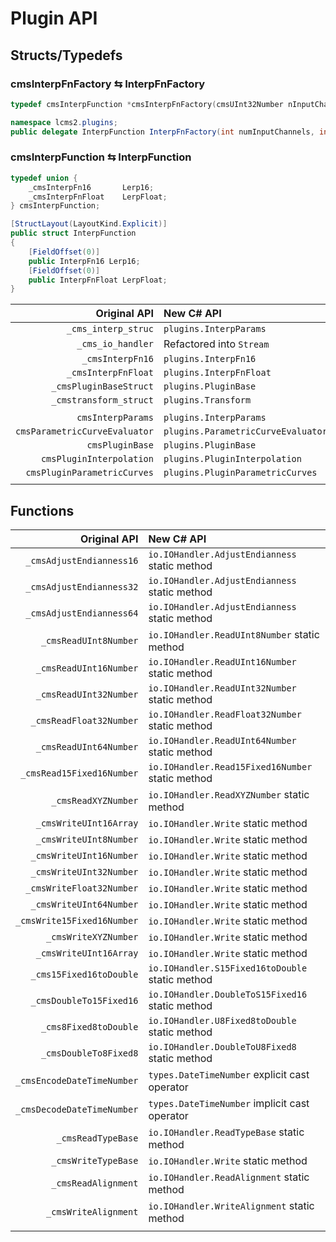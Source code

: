 ﻿# Plugin API

## Structs/Typedefs

### cmsInterpFnFactory ⇆ InterpFnFactory
```C
typedef cmsInterpFunction *cmsInterpFnFactory(cmsUInt32Number nInputChannels, cmsUInt32Number nOutputChannels, cmsUInt32Number dwFlags);
```
```csharp
namespace lcms2.plugins;
public delegate InterpFunction InterpFnFactory(int numInputChannels, int numOutputChannels, LerpFlag flags);
```
### cmsInterpFunction ⇆ InterpFunction

```c
typedef union {
    _cmsInterpFn16       Lerp16;
    _cmsInterpFnFloat    LerpFloat;
} cmsInterpFunction;
```
```csharp
[StructLayout(LayoutKind.Explicit)]
public struct InterpFunction
{
    [FieldOffset(0)]
    public InterpFn16 Lerp16;
    [FieldOffset(0)]
    public InterpFnFloat LerpFloat;
}

```

|                  Original API | New C# API                         |
| ----------------------------: | :--------------------------------- |
|           `_cms_interp_struc` | `plugins.InterpParams`             |
|             `_cms_io_handler` | Refactored into `Stream`           |
|              `_cmsInterpFn16` | `plugins.InterpFn16`               |
|           `_cmsInterpFnFloat` | `plugins.InterpFnFloat`            |
|        `_cmsPluginBaseStruct` | `plugins.PluginBase`               |
|        `_cmstransform_struct` | `plugins.Transform`                |
|                               |                                    |
|             `cmsInterpParams` | `plugins.InterpParams`             |
| `cmsParametricCurveEvaluator` | `plugins.ParametricCurveEvaluator` |
|               `cmsPluginBase` | `plugins.PluginBase`               |
|      `cmsPluginInterpolation` | `plugins.PluginInterpolation`      |
|   `cmsPluginParametricCurves` | `plugins.PluginParametricCurves`   |
|                               |                                    |

## Functions

|               Original API | New C# API                                       |
| -------------------------: | :----------------------------------------------- |
|   `_cmsAdjustEndianness16` | `io.IOHandler.AdjustEndianness` static method    |
|   `_cmsAdjustEndianness32` | `io.IOHandler.AdjustEndianness` static method    |
|   `_cmsAdjustEndianness64` | `io.IOHandler.AdjustEndianness` static method    |
|      `_cmsReadUInt8Number` | `io.IOHandler.ReadUInt8Number` static method     |
|     `_cmsReadUInt16Number` | `io.IOHandler.ReadUInt16Number` static method    |
|     `_cmsReadUInt32Number` | `io.IOHandler.ReadUInt32Number` static method    |
|    `_cmsReadFloat32Number` | `io.IOHandler.ReadFloat32Number` static method   |
|     `_cmsReadUInt64Number` | `io.IOHandler.ReadUInt64Number` static method    |
|  `_cmsRead15Fixed16Number` | `io.IOHandler.Read15Fixed16Number` static method |
|        `_cmsReadXYZNumber` | `io.IOHandler.ReadXYZNumber` static method       |
|     `_cmsWriteUInt16Array` | `io.IOHandler.Write` static method               |
|     `_cmsWriteUInt8Number` | `io.IOHandler.Write` static method               |
|    `_cmsWriteUInt16Number` | `io.IOHandler.Write` static method               |
|    `_cmsWriteUInt32Number` | `io.IOHandler.Write` static method               |
|   `_cmsWriteFloat32Number` | `io.IOHandler.Write` static method               |
|    `_cmsWriteUInt64Number` | `io.IOHandler.Write` static method               |
| `_cmsWrite15Fixed16Number` | `io.IOHandler.Write` static method               |
|       `_cmsWriteXYZNumber` | `io.IOHandler.Write` static method               |
|     `_cmsWriteUInt16Array` | `io.IOHandler.Write` static method               |
|    `_cms15Fixed16toDouble` | `io.IOHandler.S15Fixed16toDouble` static method  |
|    `_cmsDoubleTo15Fixed16` | `io.IOHandler.DoubleToS15Fixed16` static method  |
|      `_cms8Fixed8toDouble` | `io.IOHandler.U8Fixed8toDouble` static method    |
|      `_cmsDoubleTo8Fixed8` | `io.IOHandler.DoubleToU8Fixed8` static method    |
| `_cmsEncodeDateTimeNumber` | `types.DateTimeNumber` explicit cast operator    |
| `_cmsDecodeDateTimeNumber` | `types.DateTimeNumber` implicit cast operator    |
|         `_cmsReadTypeBase` | `io.IOHandler.ReadTypeBase` static method        |
|        `_cmsWriteTypeBase` | `io.IOHandler.Write` static method               |
|        `_cmsReadAlignment` | `io.IOHandler.ReadAlignment` static method       |
|       `_cmsWriteAlignment` | `io.IOHandler.WriteAlignment` static method      |
|                            |                                                  |
